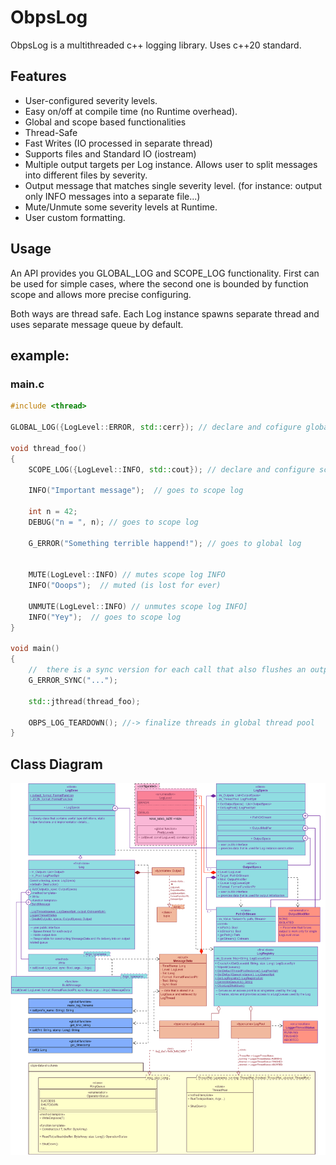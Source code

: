 # ObpsLog
ObpsLog is a multithreaded c++ logging library. Uses c++20 standard.

## Features
* User-configured severity levels.
* Easy on/off at compile time (no Runtime overhead).
* Global and scope based functionalities
* Thread-Safe
* Fast Writes (IO processed in separate thread)
* Supports files and Standard IO (iostream)
* Multiple output targets per Log instance. Allows user to split messages into different files by severity.
* Output message that matches single severity level. (for instance: output only INFO messages into a separate file...)
* Mute/Unmute some severity levels at Runtime.
* User custom formatting.

## Usage
An API provides you GLOBAL_LOG and SCOPE_LOG functionality.
First can be used for simple cases, where the second one is bounded by function scope and allows more precise configuring.

Both ways are thread safe.
Each Log instance spawns separate thread and uses separate message queue by default.

## example:
### main.c
``` c++
#include <thread>

GLOBAL_LOG({LogLevel::ERROR, std::cerr}); // declare and cofigure global log

void thread_foo()
{
    SCOPE_LOG({LogLevel::INFO, std::cout}); // declare and configure scope log 
    
    INFO("Important message");  // goes to scope log

    int n = 42;
    DEBUG("n = ", n); // goes to scope log

    G_ERROR("Something terrible happend!"); // goes to global log


    MUTE(LogLevel::INFO) // mutes scope log INFO
    INFO("Ooops");  // muted (is lost for ever)
    
    UNMUTE(LogLevel::INFO) // unmutes scope log INFO]
    INFO("Yey");  // goes to scope log
}

void main()
{
    //  there is a sync version for each call that also flushes an output stream
    G_ERROR_SYNC("...");

    std::jthread(thread_foo);

    OBPS_LOG_TEARDOWN(); //-> finalize threads in global thread pool 
}
```

## Class Diagram

![class diagram of the ObpsLog](docs/class_diagram.png)
